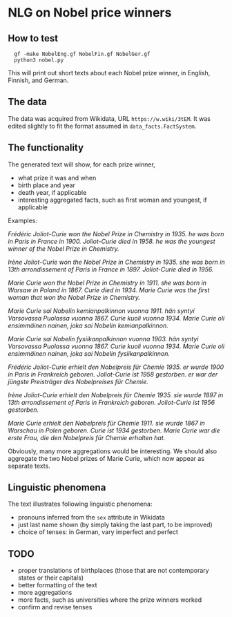 # NLG on Nobel price winners

## How to test
```
  gf -make NobelEng.gf NobelFin.gf NobelGer.gf
  python3 nobel.py
```
This will print out short texts about each Nobel prize winner, in English, Finnish, and German.

## The data

The data was acquired from Wikidata, URL ``https://w.wiki/3tEM``.
It was edited slightly to fit the format assumed in ``data_facts.FactSystem``.

## The functionality

The generated text will show, for each prize winner,
- what prize it was and when
- birth place and year
- death year, if applicable
- interesting aggregated facts, such as first woman and youngest, if applicable

Examples:

*Frédéric Joliot-Curie won the Nobel Prize in Chemistry in 1935. he was born in Paris in France in 1900. Joliot-Curie died in 1958. he was the youngest winner of the Nobel Prize in Chemistry.*

*Irène Joliot-Curie won the Nobel Prize in Chemistry in 1935. she was born in 13th arrondissement of Paris in France in 1897. Joliot-Curie died in 1956.*

*Marie Curie won the Nobel Prize in Chemistry in 1911. she was born in Warsaw in Poland in 1867. Curie died in 1934. Marie Curie was the first woman that won the Nobel Prize in Chemistry.*

*Marie Curie sai Nobelin kemianpalkinnon vuonna 1911. hän syntyi Varsovassa Puolassa vuonna 1867. Curie kuoli vuonna 1934. Marie Curie oli ensimmäinen nainen, joka sai Nobelin kemianpalkinnon.*

*Marie Curie sai Nobelin fysiikanpalkinnon vuonna 1903. hän syntyi Varsovassa Puolassa vuonna 1867. Curie kuoli vuonna 1934. Marie Curie oli ensimmäinen nainen, joka sai Nobelin fysiikanpalkinnon.*

*Frédéric Joliot-Curie erhielt den Nobelpreis für Chemie 1935. er
 wurde 1900 in Paris in Frankreich geboren. Joliot-Curie ist 1958 gestorben. er war der jüngste Preisträger des Nobelpreises für Chemie.*

*Irène Joliot-Curie erhielt den Nobelpreis für Chemie 1935. sie wurde
 1897 in 13th arrondissement of Paris in Frankreich geboren. Joliot-Curie ist 1956 gestorben.*

*Marie Curie erhielt den Nobelpreis für Chemie 1911. sie wurde 1867 in Warschau in Polen geboren. Curie ist 1934 gestorben. Marie Curie war die erste Frau, die den Nobelpreis für Chemie erhalten hat.*

Obviously, many more aggregations would be interesting.
We should also aggregate the two Nobel prizes of Marie Curie, which now appear as separate texts.



## Linguistic phenomena

The text illustrates following linguistic phenomena:
- pronouns inferred from the ``sex`` attribute in Wikidata
- just last name shown (by simply taking the last part, to be improved)
- choice of tenses: in German, vary imperfect and perfect



## TODO

- proper translations of birthplaces (those that are not contemporary states or their capitals)
- better formatting of the text
- more aggregations
- more facts, such as universities where the prize winners worked
- confirm and revise tenses


